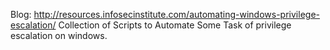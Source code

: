 Blog: http://resources.infosecinstitute.com/automating-windows-privilege-escalation/
Collection of Scripts to Automate Some Task of privilege escalation on windows.
